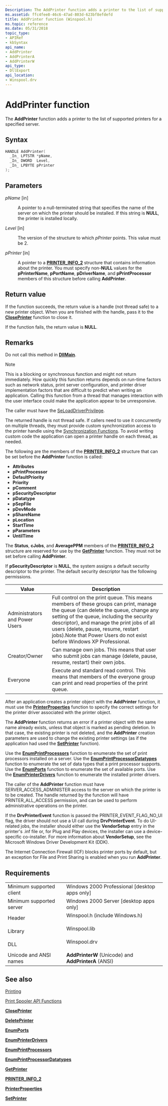```yaml
---
Description: The AddPrinter function adds a printer to the list of supported printers for a specified server.
ms.assetid: ffc4fee8-46c6-47ad-803d-623bf8efdefd
title: AddPrinter function (Winspool.h)
ms.topic: reference
ms.date: 05/31/2018
topic_type: 
- APIRef
- kbSyntax
api_name: 
- AddPrinter
- AddPrinterA
- AddPrinterW
api_type: 
- DllExport
api_location: 
- Winspool.drv
---
```


# AddPrinter function

The **AddPrinter** function adds a printer to the list of supported printers for a specified server.

## Syntax


```C++
HANDLE AddPrinter(
  _In_ LPTSTR *pName,
  _In_ DWORD  Level,
  _In_ LPBYTE pPrinter
);
```



## Parameters

<dl> <dt>

*pName* \[in\]
</dt> <dd>

A pointer to a null-terminated string that specifies the name of the server on which the printer should be installed. If this string is **NULL**, the printer is installed locally.

</dd> <dt>

*Level* \[in\]
</dt> <dd>

The version of the structure to which *pPrinter* points. This value must be 2.

</dd> <dt>

*pPrinter* \[in\]
</dt> <dd>

A pointer to a [**PRINTER\_INFO\_2**](printer-info-2.md) structure that contains information about the printer. You must specify non-**NULL** values for the **pPrinterName**, **pPortName**, **pDriverName**, and **pPrintProcessor** members of this structure before calling **AddPrinter**.

</dd> </dl>

## Return value

If the function succeeds, the return value is a handle (not thread safe) to a new printer object. When you are finished with the handle, pass it to the [**ClosePrinter**](closeprinter.md) function to close it.

If the function fails, the return value is **NULL**.

## Remarks

Do not call this method in [**DllMain**](/windows/desktop/Dlls/dllmain).

> [!Note]  
> This is a blocking or synchronous function and might not return immediately. How quickly this function returns depends on run-time factors such as network status, print server configuration, and printer driver implementation factors that are difficult to predict when writing an application. Calling this function from a thread that manages interaction with the user interface could make the application appear to be unresponsive.

 

The caller must have the [SeLoadDriverPrivilege](/windows/desktop/SecAuthZ/authorization-constants).

The returned handle is not thread safe. If callers need to use it concurrently on multiple threads, they must provide custom synchronization access to the printer handle using the [Synchronization Functions](/windows/desktop/Sync/synchronization-functions). To avoid writing custom code the application can open a printer handle on each thread, as needed.

The following are the members of the [**PRINTER\_INFO\_2**](printer-info-2.md) structure that can be set before the **AddPrinter** function is called:

-   **Attributes**
-   **pPrintProcessor**
-   **DefaultPriority**
-   **Priority**
-   **pComment**
-   **pSecurityDescriptor**
-   **pDatatype**
-   **pSepFile**
-   **pDevMode**
-   **pShareName**
-   **pLocation**
-   **StartTime**
-   **pParameters**
-   **UntilTime**

The **Status**, **cJobs**, and **AveragePPM** members of the [**PRINTER\_INFO\_2**](printer-info-2.md) structure are reserved for use by the [**GetPrinter**](getprinter.md) function. They must not be set before calling **AddPrinter**.

If **pSecurityDescriptor** is **NULL**, the system assigns a default security descriptor to the printer. The default security descriptor has the following permissions.



| Value                          | Description                                                                                                                                                                                                                                                                                                                                            |
|--------------------------------|--------------------------------------------------------------------------------------------------------------------------------------------------------------------------------------------------------------------------------------------------------------------------------------------------------------------------------------------------------|
| Administrators and Power Users | Full control on the print queue. This means members of these groups can print, manage the queue (can delete the queue, change any setting of the queue, including the security descriptor), and manage the print jobs of all users (delete, pause, resume, restart jobs).Note that Power Users do not exist before Windows XP Professional.<br/> |
| Creator/Owner                  | Can manage own jobs. This means that user who submit jobs can manage (delete, pause, resume, restart) their own jobs.                                                                                                                                                                                                                                  |
| Everyone                       | Execute and standard read control. This means that members of the everyone group can print and read properties of the print queue.                                                                                                                                                                                                                     |



 

After an application creates a printer object with the **AddPrinter** function, it must use the [**PrinterProperties**](printerproperties.md) function to specify the correct settings for the printer driver associated with the printer object.

The **AddPrinter** function returns an error if a printer object with the same name already exists, unless that object is marked as pending deletion. In that case, the existing printer is not deleted, and the **AddPrinter** creation parameters are used to change the existing printer settings (as if the application had used the [**SetPrinter**](setprinter.md) function).

Use the [**EnumPrintProcessors**](enumprintprocessors.md) function to enumerate the set of print processors installed on a server. Use the [**EnumPrintProcessorDatatypes**](enumprintprocessordatatypes.md) function to enumerate the set of data types that a print processor supports. Use the [**EnumPorts**](enumports.md) function to enumerate the set of available ports. Use the [**EnumPrinterDrivers**](enumprinterdrivers.md) function to enumerate the installed printer drivers.

The caller of the **AddPrinter** function must have SERVER\_ACCESS\_ADMINISTER access to the server on which the printer is to be created. The handle returned by the function will have PRINTER\_ALL\_ACCESS permission, and can be used to perform administrative operations on the printer.

If the **DrvPrinterEvent** function is passed the PRINTER\_EVENT\_FLAG\_NO\_UI flag, the driver should not use a UI call during **DrvPrinterEvent**. To do UI-related jobs, the installer should either use the **VendorSetup** entry in the printer's .inf file or, for Plug and Play devices, the installer can use a device-specific co-installer. For more information about **VendorSetup**, see the Microsoft Windows Driver Development Kit (DDK).

The Internet Connection Firewall (ICF) blocks printer ports by default, but an exception for File and Print Sharing is enabled when you run **AddPrinter**.

## Requirements



|                                     |                                                                                                           |
|-------------------------------------|-----------------------------------------------------------------------------------------------------------|
| Minimum supported client<br/> | Windows 2000 Professional \[desktop apps only\]<br/>                                                |
| Minimum supported server<br/> | Windows 2000 Server \[desktop apps only\]<br/>                                                      |
| Header<br/>                   | <dl> <dt>Winspool.h (include Windows.h)</dt> </dl> |
| Library<br/>                  | <dl> <dt>Winspool.lib</dt> </dl>                   |
| DLL<br/>                      | <dl> <dt>Winspool.drv</dt> </dl>                   |
| Unicode and ANSI names<br/>   | **AddPrinterW** (Unicode) and **AddPrinterA** (ANSI)<br/>                                           |



## See also

<dl> <dt>

[Printing](printdocs-printing.md)
</dt> <dt>

[Print Spooler API Functions](printing-and-print-spooler-functions.md)
</dt> <dt>

[**ClosePrinter**](closeprinter.md)
</dt> <dt>

[**DeletePrinter**](deleteprinter.md)
</dt> <dt>

[**EnumPorts**](enumports.md)
</dt> <dt>

[**EnumPrinterDrivers**](enumprinterdrivers.md)
</dt> <dt>

[**EnumPrintProcessors**](enumprintprocessors.md)
</dt> <dt>

[**EnumPrintProcessorDatatypes**](enumprintprocessordatatypes.md)
</dt> <dt>

[**GetPrinter**](getprinter.md)
</dt> <dt>

[**PRINTER\_INFO\_2**](printer-info-2.md)
</dt> <dt>

[**PrinterProperties**](printerproperties.md)
</dt> <dt>

[**SetPrinter**](setprinter.md)
</dt> </dl>

 

